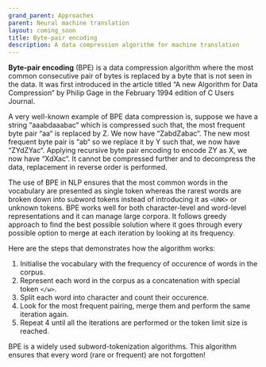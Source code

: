 ```yaml
---
grand_parent: Approaches
parent: Neural machine translation
layout: coming_soon
title: Byte-pair encoding
description: A data compression algorithm for machine translation
---
```


**Byte-pair encoding** (BPE) is a data compression algorithm where the most common consecutive pair of bytes is replaced by a byte that is not seen in the data.
It was first introduced in the article titled “A new Algorithm for Data Compression“ by Philip Gage in the February 1994 edition of C Users Journal.

A very well-known example of BPE data compression is, suppose we have a string “aaabdaaabac“ which is compressed such that, the most frequent byte pair “aa“ is replaced by Z. We now have “ZabdZabac“. 
The new most frequent byte pair is “ab“ so we replace it by Y such that, we now have “ZYdZYac“. 
Applying recursive byte pair encoding to encode ZY as X, we now have “XdXac“. It cannot be compressed further and to decompress the data, replacement in reverse order is performed. 

The use of BPE in NLP ensures that the most common words in the vocabulary are presented as single token whereas the rarest words are broken down into subword tokens instead of introducing it as `<UNK>` or unknown tokens.
BPE works well for both character-level and word-level representations and it can manage large corpora.
It follows greedy approach to find the best possible solution where it goes through every possible option to merge at each iteration by looking at its frequency.

Here are the steps that demonstrates how the algorithm works:

1. Initialise the vocabulary with the frequency of occurence of words in the corpus.
2. Represent each word in the corpus as a concatenation with special token `</w>`.
3. Split each word into character and count their occurence.
4. Look for the most frequent pairing, merge them and perform the same iteration again.
5. Repeat 4 until all the iterations are performed or the token limit size is reached.

BPE is a widely used subword-tokenization algorithms.
This algorithm ensures that every word (rare or frequent) are not forgotten!
